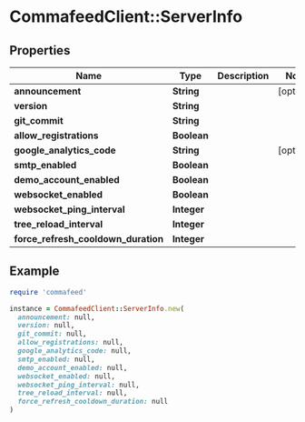 # CommafeedClient::ServerInfo

## Properties

| Name | Type | Description | Notes |
| ---- | ---- | ----------- | ----- |
| **announcement** | **String** |  | [optional] |
| **version** | **String** |  |  |
| **git_commit** | **String** |  |  |
| **allow_registrations** | **Boolean** |  |  |
| **google_analytics_code** | **String** |  | [optional] |
| **smtp_enabled** | **Boolean** |  |  |
| **demo_account_enabled** | **Boolean** |  |  |
| **websocket_enabled** | **Boolean** |  |  |
| **websocket_ping_interval** | **Integer** |  |  |
| **tree_reload_interval** | **Integer** |  |  |
| **force_refresh_cooldown_duration** | **Integer** |  |  |

## Example

```ruby
require 'commafeed'

instance = CommafeedClient::ServerInfo.new(
  announcement: null,
  version: null,
  git_commit: null,
  allow_registrations: null,
  google_analytics_code: null,
  smtp_enabled: null,
  demo_account_enabled: null,
  websocket_enabled: null,
  websocket_ping_interval: null,
  tree_reload_interval: null,
  force_refresh_cooldown_duration: null
)
```

